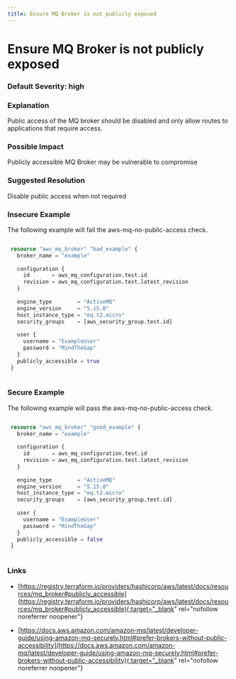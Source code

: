 ```yaml
---
title: Ensure MQ Broker is not publicly exposed
---
```


# Ensure MQ Broker is not publicly exposed

### Default Severity: <span class="severity high">high</span>

### Explanation

Public access of the MQ broker should be disabled and only allow routes to applications that require access.

### Possible Impact
Publicly accessible MQ Broker may be vulnerable to compromise

### Suggested Resolution
Disable public access when not required


### Insecure Example

The following example will fail the aws-mq-no-public-access check.
```terraform

 resource "aws_mq_broker" "bad_example" {
   broker_name = "example"
 
   configuration {
     id       = aws_mq_configuration.test.id
     revision = aws_mq_configuration.test.latest_revision
   }
 
   engine_type        = "ActiveMQ"
   engine_version     = "5.15.0"
   host_instance_type = "mq.t2.micro"
   security_groups    = [aws_security_group.test.id]
 
   user {
     username = "ExampleUser"
     password = "MindTheGap"
   }
   publicly_accessible = true
 }
 
```



### Secure Example

The following example will pass the aws-mq-no-public-access check.
```terraform

 resource "aws_mq_broker" "good_example" {
   broker_name = "example"
 
   configuration {
     id       = aws_mq_configuration.test.id
     revision = aws_mq_configuration.test.latest_revision
   }
 
   engine_type        = "ActiveMQ"
   engine_version     = "5.15.0"
   host_instance_type = "mq.t2.micro"
   security_groups    = [aws_security_group.test.id]
 
   user {
     username = "ExampleUser"
     password = "MindTheGap"
   }
   publicly_accessible = false
 }
 
```



### Links


- [https://registry.terraform.io/providers/hashicorp/aws/latest/docs/resources/mq_broker#publicly_accessible](https://registry.terraform.io/providers/hashicorp/aws/latest/docs/resources/mq_broker#publicly_accessible){:target="_blank" rel="nofollow noreferrer noopener"}

- [https://docs.aws.amazon.com/amazon-mq/latest/developer-guide/using-amazon-mq-securely.html#prefer-brokers-without-public-accessibility](https://docs.aws.amazon.com/amazon-mq/latest/developer-guide/using-amazon-mq-securely.html#prefer-brokers-without-public-accessibility){:target="_blank" rel="nofollow noreferrer noopener"}



